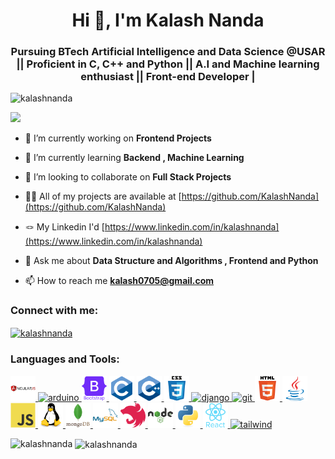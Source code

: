 <h1 align="center">Hi 👋, I'm Kalash Nanda</h1>
<h3 align="center">Pursuing BTech Artificial Intelligence and Data Science @USAR || Proficient in C, C++ and Python || A.I and Machine learning enthusiast || Front-end Developer |</h3>

<p align="left"> <img src="https://komarev.com/ghpvc/?username=kalashnanda&label=Profile%20views&color=0e75b6&style=flat" alt="kalashnanda" /> </p>
<img src="[https://www.google.com/imgres?imgurl=https%3A%2F%2Fgifs.eco.br%2Fwp-content%2Fuploads%2F2022%2F06%2Fgifs-de-hacker-10.gif&tbnid=0KqhY960XV3zIM&vet=12ahUKEwjHirn13M-BAxX_j2MGHYPJBEkQMygJegQIARBL..i&imgrefurl=https%3A%2F%2Fgifs.eco.br%2Fgifs-de-hacker%2F&docid=MyFlvsWOqdI7wM&w=800&h=600&itg=1&q=hacker%20gif&hl=en&authuser=0&ved=2ahUKEwjHirn13M-BAxX_j2MGHYPJBEkQMygJegQIARBL#imgrc=px9BNbkc6yu1HM&imgdii=pwVyd-JklaCjtM](https://www.google.com/url?sa=i&url=https%3A%2F%2Ftenor.com%2Fview%2Fcode-masters-absolutely-brilliant-logo-purple-animation-gif-17439281&psig=AOvVaw0n1sbRtzwwXv8nnqpzTKZp&ust=1715733466199000&source=images&cd=vfe&opi=89978449&ved=0CBEQjRxqFwoTCPDC27Hzi4YDFQAAAAAdAAAAABAE)" width = 400px />

- 🔭 I’m currently working on **Frontend Projects**

- 🌱 I’m currently learning **Backend , Machine Learning**

- 👯 I’m looking to collaborate on **Full Stack Projects**

- 👨‍💻 All of my projects are available at [https://github.com/KalashNanda](https://github.com/KalashNanda)

- 🪢 My Linkedin I'd [https://www.linkedin.com/in/kalashnanda](https://www.linkedin.com/in/kalashnanda)

- 💬 Ask me about **Data Structure and Algorithms , Frontend and Python**

- 📫 How to reach me **kalash0705@gmail.com**

<h3 align="left">Connect with me:</h3>
<p align="left">
<a href="https://linkedin.com/in/kalashnanda" target="blank"><img align="center" src="https://raw.githubusercontent.com/rahuldkjain/github-profile-readme-generator/master/src/images/icons/Social/linked-in-alt.svg" alt="kalashnanda" height="30" width="40" /></a>
</p>

<h3 align="left">Languages and Tools:</h3>
<p align="left"> <a href="https://angular.io" target="_blank" rel="noreferrer"> <img src="https://raw.githubusercontent.com/devicons/devicon/master/icons/angularjs/angularjs-original-wordmark.svg" alt="angularjs" width="40" height="40"/> </a> <a href="https://www.arduino.cc/" target="_blank" rel="noreferrer"> <img src="https://cdn.worldvectorlogo.com/logos/arduino-1.svg" alt="arduino" width="40" height="40"/> </a> <a href="https://getbootstrap.com" target="_blank" rel="noreferrer"> <img src="https://raw.githubusercontent.com/devicons/devicon/master/icons/bootstrap/bootstrap-plain-wordmark.svg" alt="bootstrap" width="40" height="40"/> </a> <a href="https://www.cprogramming.com/" target="_blank" rel="noreferrer"> <img src="https://raw.githubusercontent.com/devicons/devicon/master/icons/c/c-original.svg" alt="c" width="40" height="40"/> </a> <a href="https://www.w3schools.com/cpp/" target="_blank" rel="noreferrer"> <img src="https://raw.githubusercontent.com/devicons/devicon/master/icons/cplusplus/cplusplus-original.svg" alt="cplusplus" width="40" height="40"/> </a> <a href="https://www.w3schools.com/css/" target="_blank" rel="noreferrer"> <img src="https://raw.githubusercontent.com/devicons/devicon/master/icons/css3/css3-original-wordmark.svg" alt="css3" width="40" height="40"/> </a> <a href="https://www.djangoproject.com/" target="_blank" rel="noreferrer"> <img src="https://cdn.worldvectorlogo.com/logos/django.svg" alt="django" width="40" height="40"/> </a> <a href="https://git-scm.com/" target="_blank" rel="noreferrer"> <img src="https://www.vectorlogo.zone/logos/git-scm/git-scm-icon.svg" alt="git" width="40" height="40"/> </a> <a href="https://www.w3.org/html/" target="_blank" rel="noreferrer"> <img src="https://raw.githubusercontent.com/devicons/devicon/master/icons/html5/html5-original-wordmark.svg" alt="html5" width="40" height="40"/> </a> <a href="https://www.java.com" target="_blank" rel="noreferrer"> <img src="https://raw.githubusercontent.com/devicons/devicon/master/icons/java/java-original.svg" alt="java" width="40" height="40"/> </a> <a href="https://developer.mozilla.org/en-US/docs/Web/JavaScript" target="_blank" rel="noreferrer"> <img src="https://raw.githubusercontent.com/devicons/devicon/master/icons/javascript/javascript-original.svg" alt="javascript" width="40" height="40"/> </a> <a href="https://www.linux.org/" target="_blank" rel="noreferrer"> <img src="https://raw.githubusercontent.com/devicons/devicon/master/icons/linux/linux-original.svg" alt="linux" width="40" height="40"/> </a> <a href="https://www.mongodb.com/" target="_blank" rel="noreferrer"> <img src="https://raw.githubusercontent.com/devicons/devicon/master/icons/mongodb/mongodb-original-wordmark.svg" alt="mongodb" width="40" height="40"/> </a> <a href="https://www.mysql.com/" target="_blank" rel="noreferrer"> <img src="https://raw.githubusercontent.com/devicons/devicon/master/icons/mysql/mysql-original-wordmark.svg" alt="mysql" width="40" height="40"/> </a> <a href="https://nestjs.com/" target="_blank" rel="noreferrer"> <img src="https://raw.githubusercontent.com/devicons/devicon/master/icons/nestjs/nestjs-plain.svg" alt="nestjs" width="40" height="40"/> </a> <a href="https://nodejs.org" target="_blank" rel="noreferrer"> <img src="https://raw.githubusercontent.com/devicons/devicon/master/icons/nodejs/nodejs-original-wordmark.svg" alt="nodejs" width="40" height="40"/> </a> <a href="https://www.python.org" target="_blank" rel="noreferrer"> <img src="https://raw.githubusercontent.com/devicons/devicon/master/icons/python/python-original.svg" alt="python" width="40" height="40"/> </a> <a href="https://reactjs.org/" target="_blank" rel="noreferrer"> <img src="https://raw.githubusercontent.com/devicons/devicon/master/icons/react/react-original-wordmark.svg" alt="react" width="40" height="40"/> </a> <a href="https://tailwindcss.com/" target="_blank" rel="noreferrer"> <img src="https://www.vectorlogo.zone/logos/tailwindcss/tailwindcss-icon.svg" alt="tailwind" width="40" height="40"/> </a> </p>

<p><img align="left" src="https://github-readme-stats.vercel.app/api/top-langs?username=kalashnanda&show_icons=true&locale=en&layout=compact" alt="kalashnanda" /></p>

<p>&nbsp;<img align="center" src="https://github-readme-stats.vercel.app/api?username=kalashnanda&show_icons=true&locale=en" alt="kalashnanda" /></p>
